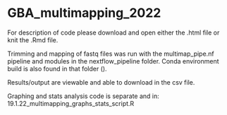 # GBA_multimapping_2022

For description of code please download and open either the .html file or knit the .Rmd file. 

Trimming and mapping of fastq files was run with the multimap_pipe.nf pipeline and modules in the nextflow_pipeline folder. Conda environment build is also found in that folder ().

Results/output are viewable and able to download in the csv file.

Graphing and stats analysis code is separate and in: 19.1.22_multimapping_graphs_stats_script.R
